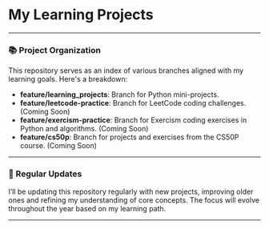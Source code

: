 # My Learning Projects

---

### 📚 Project Organization

This repository serves as an index of various branches aligned with my learning goals. Here's a breakdown:

- **feature/learning_projects**: Branch for Python mini-projects.  
- **feature/leetcode-practice**: Branch for LeetCode coding challenges. (Coming Soon)  
- **feature/exercism-practice**: Branch for Exercism coding exercises in Python and algorithms. (Coming Soon)  
- **feature/cs50p**: Branch for projects and exercises from the CS50P course. (Coming Soon)

---

### 📅 Regular Updates

I’ll be updating this repository regularly with new projects, improving older ones and refining my understanding of core concepts. The focus will evolve throughout the year based on my learning path.

---
